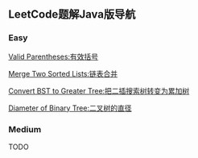 ## LeetCode题解Java版导航

### Easy
[Valid Parentheses:有效括号][1]

[Merge Two Sorted Lists:链表合并][2]

[Convert BST to Greater Tree:把二插搜索树转变为累加树][3]

[Diameter of Binary Tree:二叉树的直径][4]

### Medium
  TODO


[1]: https://www.zybuluo.com/zt110e5/note/1182507
[2]: https://www.zybuluo.com/zt110e5/note/1182519
[3]: https://www.zybuluo.com/zt110e5/note/1188149
[4]: https://www.zybuluo.com/zt110e5/note/1188163
